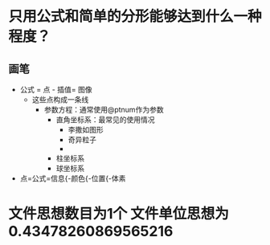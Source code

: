 # 只用公式和简单的分形能够达到什么一种程度？

## 画笔

* 公式 = 点 - 插值= 图像
  * 这些点构成一条线
    * 参数方程：通常使用@ptnum作为参数
      * 直角坐标系：最常见的使用情况
        * 李撒如图形
        * 奇异粒子
        * 
      * 柱坐标系
      * 球坐标系
* 点=公式=信息{-颜色{-位置{-体素





# 文件思想数目为1个 文件单位思想为0.43478260869565216